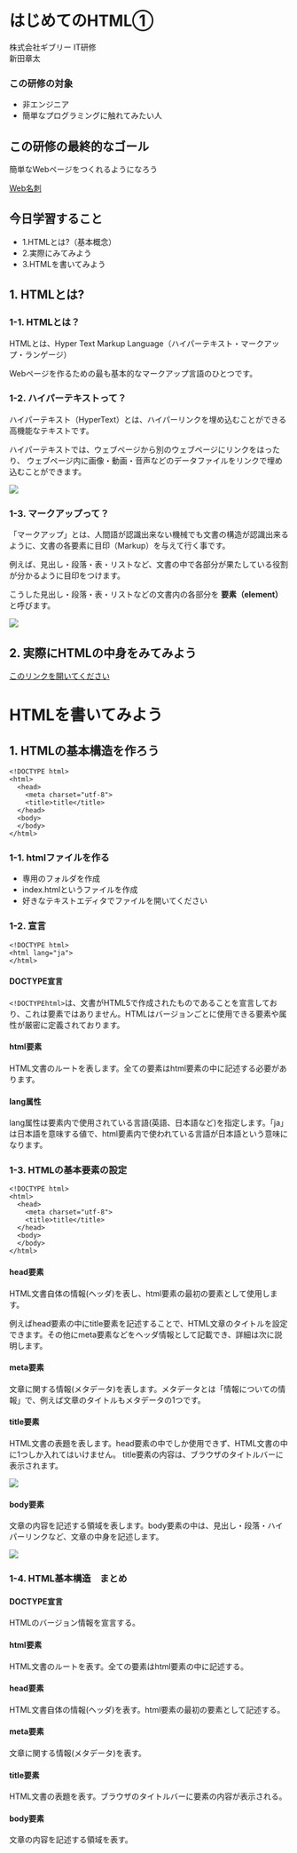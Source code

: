 # はじめてのHTML①
株式会社ギブリー IT研修  
新田章太



### この研修の対象
- 非エンジニア
- 簡単なプログラミングに触れてみたい人


## この研修の最終的なゴール


簡単なWebページをつくれるようになろう


[Web名刺](mycard/index.html)




## 今日学習すること
- 1.HTMLとは?（基本概念）
- 2.実際にみてみよう
- 3.HTMLを書いてみよう



## 1. HTMLとは?


### 1-1. HTMLとは？
HTMLとは、Hyper Text Markup Language（ハイパーテキスト・マークアップ・ランゲージ）


Webページを作るための最も基本的なマークアップ言語のひとつです。


### 1-2. ハイパーテキストって？
ハイパーテキスト（HyperText）とは、ハイパーリンクを埋め込むことができる高機能なテキストです。


ハイパーテキストでは、ウェブページから別のウェブページにリンクをはったり、 ウェブページ内に画像・動画・音声などのデータファイルをリンクで埋め込むことができます。


![](http://www.htmq.com/htmlkihon/images/001_01.png)


### 1-3. マークアップって？
「マークアップ」とは、人間語が認識出来ない機械でも文書の構造が認識出来るように、文書の各要素に目印（Markup）を与えて行く事です。


例えば、見出し・段落・表・リストなど、文書の中で各部分が果たしている役割が分かるように目印をつけます。


こうした見出し・段落・表・リストなどの文書内の各部分を **要素（element）** と呼びます。


![](http://www.htmq.com/htmlkihon/images/001_02.png)



## 2. 実際にHTMLの中身をみてみよう
[このリンクを開いてください](mycard/index.html)




# HTMLを書いてみよう



## 1. HTMLの基本構造を作ろう


```
<!DOCTYPE html>
<html>
  <head>
    <meta charset="utf-8">
    <title>title</title>
  </head>
  <body>
  </body>
</html>
```



### 1-1. htmlファイルを作る
- 専用のフォルダを作成
- index.htmlというファイルを作成
- 好きなテキストエディタでファイルを開いてください



### 1-2. 宣言

```
<!DOCTYPE html>
<html lang="ja">
</html>
```


#### DOCTYPE宣言
`<!DOCTYPEhtml>`は、文書がHTML5で作成されたものであることを宣言しており、これは要素ではありません。HTMLはバージョンごとに使用できる要素や属性が厳密に定義されております。


#### html要素
HTML文書のルートを表します。全ての要素はhtml要素の中に記述する必要があります。


#### lang属性
lang属性は要素内で使用されている言語(英語、日本語など)を指定します。「ja」は日本語を意味する値で、html要素内で使われている言語が日本語という意味になります。



### 1-3. HTMLの基本要素の設定


```
<!DOCTYPE html>
<html>
  <head>
    <meta charset="utf-8">
    <title>title</title>
  </head>
  <body>
  </body>
</html>
```


#### head要素
HTML文書自体の情報(ヘッダ)を表し、html要素の最初の要素として使用します。


例えばhead要素の中にtitle要素を記述することで、HTML文章のタイトルを設定できます。その他にmeta要素などをヘッダ情報として記載でき、詳細は次に説明します。


#### meta要素
文章に関する情報(メタデータ)を表します。メタデータとは「情報についての情報」で、例えば文章のタイトルもメタデータの1つです。


#### title要素
HTML文書の表題を表します。head要素の中でしか使用できず、HTML文書の中に1つしか入れてはいけません。
title要素の内容は、ブラウザのタイトルバーに表示されます。


![](https://s3-ap-northeast-1.amazonaws.com/mash-jp/staging/uploads/3401/8528868d085074d2d1fee5a720343246672dccf5.3498.original.png?1488165254)


#### body要素
文章の内容を記述する領域を表します。body要素の中は、見出し・段落・ハイパーリンクなど、文章の中身を記述します。


![](http://liskul.com/wp-content/uploads/2015/06/e87f5c306eaa3f729d2a5c7362b3e3ac.png)



### 1-4. HTML基本構造　まとめ

#### DOCTYPE宣言
HTMLのバージョン情報を宣言する。
#### html要素
HTML文書のルートを表す。全ての要素はhtml要素の中に記述する。


#### head要素
HTML文書自体の情報(ヘッダ)を表す。html要素の最初の要素として記述する。
#### meta要素
文章に関する情報(メタデータ)を表す。


#### title要素
HTML文書の表題を表す。ブラウザのタイトルバーに要素の内容が表示される。
#### body要素
文章の内容を記述する領域を表す。
